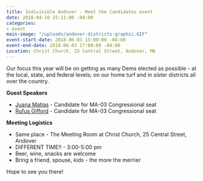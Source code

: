 ```yaml
---
title: Indivisible Andover - Meet the Candidates event
date: 2018-04-10 15:11:00 -04:00
categories:
- event
main-image: "/uploads/andover-districts-graphic.GIF"
event-start-date: 2018-06-03 15:00:00 -04:00
event-end-date: 2018-06-03 17:00:00 -04:00
Location: Christ Church, 25 Central Street, Andover, MA
---
```


Our focus this year will be on getting as many Dems elected as possible - at the local, state, and federal levels; on our home turf and in sister districts all over the country.

**Guest Speakers**
* [Juana Matias](https://juanamatias.com/) - Candidate for MA-03 Congressional seat
* [Rufus Gifford](https://rufusgifford.com/) - Candidate for MA-03 Congressional seat

**Meeting Logistics**
* Same place - The Meeting Room at Christ Church, 25 Central Street, Andover
* DIFFERENT TIME!! - 3:00-5:00 pm
* Beer, wine, snacks are welcome
* Bring a friend, spouse, kids - the more the merrier

Hope to see you there!